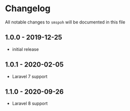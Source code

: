 # Changelog

All notable changes to `smspoh` will be documented in this file

## 1.0.0 - 2019-12-25

- initial release

## 1.0.1 - 2020-02-05

- Laravel 7 support

## 1.1.0 - 2020-09-26

- Laravel 8 support
